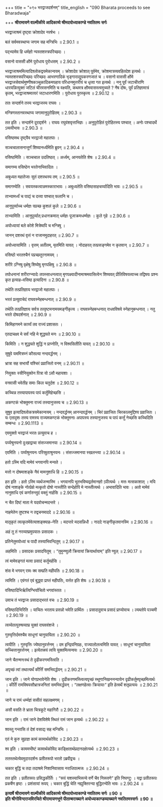 +++
title = "०९० भरद्वाजदर्शनम्"
title_english = "090 Bharata proceeds to see Bharadwaja"

+++
**श्रीरामायणे वाल्मीकीये आदिकाव्ये श्रीमदयोध्याकाण्डे नवतितमः सर्गः**

भरद्वाजाश्रमं दृष्ट्वा क्रोशादेव नरर्षभः ।

बलं सर्वमवस्थाप्य जगाम सह मन्त्रिभिः ॥ 2.90.1 ॥

पद्भ्यामेव हि धर्मज्ञो न्यस्तशस्त्रपरिच्छदः ।

वसानो वाससी क्षौमे पुरोधाय पुरोधसम् ॥ 2.90.2 ॥

भरद्वाजाश्रममित्यादिश्लोकद्वयमेकान्वयम् । क्रोशादेव क्रोशात् पूर्वमेव, क्रोशमात्रव्यवहितदेश इत्यर्थः । न्यस्तशस्त्रपरिच्छदः परिच्छदः आभरणादिकं भृङ्गाराद्युपकरणजातं च । वसानो वाससी क्षौमे भरद्वाजसेवार्थमुष्णीषकञ्चुकादिकमपहाय परिधानमुत्तरीयं च धृत्वा गत इत्यर्थः । ननु पूर्वं जटाचीराणि धारयन्नित्युक्तं जटिलं चीरवसनमिति च वक्ष्यति, कथमत्र क्षौमवासस्त्वमुच्यते ? नैष दोषः, पूर्वं प्रतिज्ञामात्रं कृतम्, भरद्वाजाश्रमात्परं जटाधारणमिति । पुरोधाय पुरस्कृत्य ॥ 2.90.12 ॥

ततः सन्दर्शने तस्य भरद्वाजस्य राघवः ।

मन्त्रिणस्तानवस्थाप्य जगामानुपुरोहितम् ॥ 2.90.3 ॥

तत इति । सन्दर्शने दूराद्दर्शने । राघवः रघुवंशवृत्ताभिज्ञः । अनुपुरोहितं पुरोहितस्य पश्चात् । अनोः पश्चादर्थे ऽव्ययीभावः ॥ 2.90.3 ॥

वसिष्ठमथ दृष्ट्वैव भरद्वाजो महातपाः ।

सञ्चचालासनात्तूर्णं शिष्यानर्ध्यमिति ब्रुवन् ॥ 2.90.4 ॥

वसिष्ठमिति । सञ्चचाल उदतिष्ठत् । अर्ध्यम्, आनयतेति शेषः ॥ 2.90.4 ॥

समागम्य वसिष्ठेन भरतेनाभिवादितः ।

अबुध्यत महातेजाः सुतं दशरथस्य तम् ॥ 2.90.5 ॥

समागम्येति । सवयस्कत्वान्नमस्काराभावः । अबुध्यतेति वसिष्ठसाहचर्य्यादिति भावः ॥ 2.90.5 ॥

ताभ्यामर्ध्यं च पाद्यं च दत्त्वा पश्चात् फलानि च ।

आनुपूर्व्याच्च धर्मज्ञः पप्रच्छ कुशलं कुले ॥ 2.90.6 ॥

ताभ्यामिति । आनुपूर्व्यात् प्रधानक्रमात् धर्मज्ञः पूजाक्रमधर्म्मज्ञः । कुले गृहे ॥ 2.90.6 ॥

अयोध्यायां बले कोशे मित्रेष्वपि च मन्त्रिषु ।

जानन् दशरथं वृत्तं न राजानमुदाहरत् ॥ 2.90.7 ॥

अयोध्यायामिति । वृत्तम् अतीतम्, मृतमिति यावत् । नोदाहरत् तत्प्रसङ्गमेव न कृतवान् ॥ 2.90.7 ॥

वसिष्ठो भरतश्चैनं पप्रच्छतुरनामयम् ।

शरीरे ऽग्निषु वृक्षेषु शिष्येषु मृगपक्षिषु ॥ 2.90.8 ॥

तपोधनानां शरीराग्न्यादेः तपस्साधनत्वात् मृगपक्ष्यादीनामाश्रमवासित्वेन शिष्यवत् प्रीतिविषयत्वाच्च तद्विषयः प्रश्नः कृत इत्याह–वसिष्ठ इत्यादिना ॥ 2.90.8 ॥

तथेति तत्प्रतिज्ञाय भरद्वाजो महातपाः ।

भरतं प्रत्युवाचेदं राघवस्नेहबन्धनात् ॥ 2.90.9 ॥

तथेति तत्प्रतिज्ञाय सर्वत्र तत्पृष्टमनामयमङ्गीकृत्य । राघवस्नेहबन्धनात् राधवविषये स्नेहानुबन्धनात् । नतु भरते दोषदर्शनात् ॥ 2.90.9 ॥

किमिहागमने कार्य्यं तव राज्यं प्रशासतः ।

एतदाचक्ष्व मे सर्वं नहि मे शुद्ध्यते मनः ॥ 2.90.10 ॥

किमिति । न शुद्ध्यते शुद्धिं न प्राप्नोति, न विश्वसितीति यावत् ॥ 2.90.10 ॥

सुषुवे यममित्रघ्नं कौसल्या नन्दवर्द्धनम् ।

भ्रात्रा सह सभार्यो यश्चिरं प्रव्राजितो वनम् ॥ 2.90.11 ॥

नियुक्तः स्त्रीनियुक्तेन पित्रा यो ऽसौ महायशाः ।

वनवासी भवेतीह समाः किल चतुर्दश ॥ 2.90.12 ॥

कच्चिन्न तस्यापापस्य पापं कर्तुमिहेच्छसि ।

अकण्टकं भोक्तुमना राज्यं तस्यानुजस्य च ॥ 2.90.13 ॥

सुषुव इत्यादिश्लोकत्रयमेकान्वयम् । नन्दवर्द्धनम् आनन्दवर्द्धनम् । चिरं प्रव्राजितः चिरकालमुद्दिश्य प्रव्राजितः । यः एतादृशः तस्य रामस्य राज्यमकण्टकं भोक्तुमनाः अपापस्य तस्यानुजस्य च पापं कर्त्तुं नेच्छसि कच्चिदिति सम्बन्धः ॥ 2.90.1113 ॥

एवमुक्तो भरद्वाजं भरतः प्रत्युवाच ह ।

पर्य्यश्रुनयनो दुःखाद्वाचा संसज्जमानया ॥ 2.90.14 ॥

एवमिति । पर्य्यश्रुनयनः परिस्रुताश्रुनयनः । संसज्जमानया स्खलन्त्या ॥ 2.90.14 ॥

हतो ऽस्मि यदि मामेवं भगवानपि मन्यते ।

मत्तो न दोषमाशङ्के नैवं मामनुशाधि हि ॥ 2.90.15 ॥

हत इति । हतो ऽस्मि व्यर्थजन्मास्मि । भगवानपि भूतभविष्यद्वर्तमानज्ञो ऽपीत्यर्थः । मत्तः मत्सकाशात् । मयि दोषं नाशङ्के नोत्प्रेक्षे मत्कृतो दोषो नास्तीति सन्देहोपि मे नास्तीत्यर्थः । अभावादिति भावः । अतो मामेवं नानुशाधि एवं कर्णारुन्तुदं वक्तुं नार्हसि ॥ 2.90.15 ॥

न चैत दिष्टं माता मे यदवोचन्मदन्तरे ।

नाहमेतेन तुष्टश्च न तद्वचनमाददे ॥ 2.90.16 ॥

मातृकृतं त्वत्कृतमेवेत्याशङ्क्याह–नेति । मदन्तरे मदसन्निधौ । नाददे नाङ्गीकृतवानस्मि ॥ 2.90.16 ॥

अहं तु तं नरव्याघ्रमुपयातः प्रसादकः ।

प्रतिनेतुमयोध्यां च पादौ तस्याभिवन्दितुम् ॥ 2.90.17 ॥

अहमिति । प्रसादकः प्रसादयितुम् । “तुमुन्ण्वुलौ क्रियायां क्रियार्थायाम्” इति ण्वुल् ॥ 2.90.17 ॥

त्वं मामेवङ्गतं मत्वा प्रसादं कर्तुमर्हसि ।

शंस मे भगवन् रामः क्व सम्प्रति महीपतिः ॥ 2.90.18 ॥

त्वमिति । एवंगतं एवं बुद्ध्वा प्राप्तं महीपतिः, वर्त्तत इति शेषः ॥ 2.90.18 ॥

वसिष्ठादिभिर्ऋत्विग्भिर्याचितो भगवांस्ततः ।

उवाच तं भरद्वाजः प्रसादाद्भरतं वचः ॥ 2.90.19 ॥

वसिष्ठादिभिरिति । याचितः भरताय प्रसन्नो भवेति प्रार्थितः । प्रसादादुवाच प्रसादं प्राप्योवाच । ल्यब्लोपे पञ्चमी ॥ 2.90.19 ॥

त्वय्येतत्पुरुषव्याघ्र युक्तं राघववंशजे ।

गुरुवृत्तिर्दमश्चैव साधूनां चानुयायिता ॥ 2.90.20 ॥

त्वयीति । गुरुवृत्तिः ज्येष्ठानुवर्त्तनम् । दम इन्द्रियनिग्रहः, राज्यालोलत्वमिति यावत् । साधूनां चानुयायिता सच्चित्तानुवर्त्तनम् । इत्येतत्त्रयं त्वयि युक्तमित्यन्वयः ॥ 2.90.20 ॥

जाने चैतन्मनःस्थं ते दृढीकरणमस्त्विति ।

अपृच्छं त्वां तथात्यर्थं कीर्त्तिं समभिवर्द्धयन् ॥ 2.90.21 ॥

जान इति । जाने योगप्रभावेनेति शेषः । दृढीकरणमस्त्वित्यपृच्छं स्थूणानिखननन्यायेन दृढीकर्तुमपृच्छमित्यर्थः । कीर्तिं रामविषयसौभ्रात्रजनितां समभिवर्द्धयन् । “लक्षणहेत्वाः क्रियायाः” इति हेत्वर्थे शतृप्रत्ययः ॥ 2.90.21 ॥

जाने च रामं धर्म्मज्ञं ससीतं सहलक्ष्मणम् ।

असौ वसति ते भ्राता चित्रकूटे महागिरौ ॥ 2.90.22 ॥

जान इति । रामं जाने देशविशेषे स्थितं रामं जान इत्यर्थः ॥ 2.90.22 ॥

श्वस्तु गन्तासि तं देशं वसाद्य सह मन्त्रिभिः ।

एतं मे कुरु सुप्राज्ञ कामं कामार्थकोविद ॥ 2.90.23 ॥

श्व इति । काममभीष्टं कामार्थकोविद काङ्क्षितार्थप्रदानदक्षेत्यर्थः ॥ 2.90.23 ॥

ततस्तथेत्येवमुदारदर्शनः प्रतीतरूपो भरतो ऽब्रवीद्वचः ।

चकार बुद्धिं च तदा तदाश्रमे निशानिवासाय नराधिपात्मजः ॥ 2.90.24 ॥

तत इति । प्रतीतरूपः प्रसिद्धकीर्तिः । “रूपं यशस्याभिरूप्ये वर्णे चैव निरूपणे” इति निघण्टुः । यद्वा प्रतीतरूपः प्रकर्षेण हृष्टः । प्रशंसायां रूपप् । चकार बुद्धिं चेति नह्युक्तिरन्या बुद्धिरन्येति भावः ॥ 2.90.24 ॥

**इत्यार्षे श्रीरामायणे वाल्मीकीये आदिकाव्ये श्रीमदयोध्याकाण्डे नवतितमः सर्गः ॥ 90 ॥  
इति श्रीगोविन्दराजविरचिते श्रीरामायणभूणे पीताम्बराख्याने अयोध्याकाण्डव्याख्याने नवतितमस्सर्गः ॥ 90 ॥**
